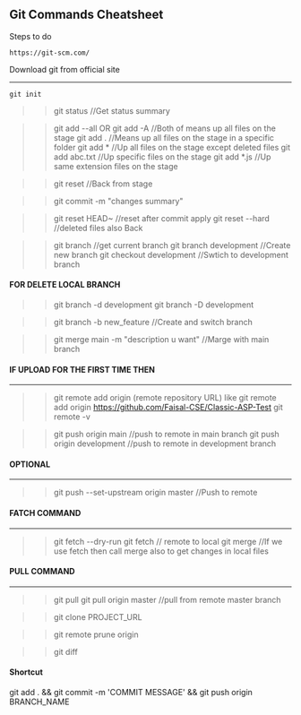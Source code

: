 ## Git Commands Cheatsheet 
Steps to do 


```shell
https://git-scm.com/
```

Download git from official site

---
```shell
git init
```

>> git status   //Get status summary

>> git add --all OR git add -A  //Both of means up all files on the stage
>> git add .                    //Means up all files on the stage in a specific folder
>> git add *                    //Up all files on the stage except deleted files
>> git add abc.txt              //Up specific files on the stage
>> git add *.js                 //Up same extension files on the stage

>> git reset    //Back from stage 

>> git commit -m "changes summary"

>> git reset HEAD~  //reset after commit apply
>> git reset --hard //deleted files also Back

>> git branch //get current branch
>> git branch development //Create new branch
>> git checkout development //Swtich to development branch

#### FOR DELETE LOCAL BRANCH 
>> git branch -d development
>> git branch -D development

>> git branch -b new_feature //Create and switch branch

>> git merge main -m "description u want" //Marge with main branch

#### IF UPLOAD FOR THE FIRST TIME THEN
--------------------------------------
>> git remote add origin (remote repository URL) like git remote add origin https://github.com/Faisal-CSE/Classic-ASP-Test
>> git remote -v

>> git push origin main         //push to remote in main branch
>> git push origin development  //push to remote in development branch

#### OPTIONAL
-------------
>> git push --set-upstream origin master //Push to remote 


#### FATCH COMMAND
------------------
>> git fetch --dry-run
>> git fetch // remote to local
>> git merge //If we use fetch then call merge also to get changes in local files

#### PULL COMMAND
------------------
>> git pull
>> git pull origin master //pull from remote master branch 

>> git clone PROJECT_URL

>> git remote prune origin

>> git diff

#### Shortcut
git add . && git commit -m 'COMMIT MESSAGE' && git push origin BRANCH_NAME

